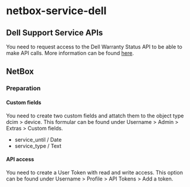 # netbox-service-dell
## Dell Support Service APIs
You need to request access to the Dell Warranty Status API to be able to make API calls. More information can be found [here](http://de.community.dell.com/techcenter/support_service_apis/).
## NetBox
### Preparation
#### Custom fields
You need to create two custom fields and attatch them to the object type dcim > device. This formular can be found under Username > Admin > Extras > Custom fields.
* service_until / Date
* service_type / Text
#### API access
You need to create a User Token with read and write access. This option can be found under Username > Profile > API Tokens > Add a token.
